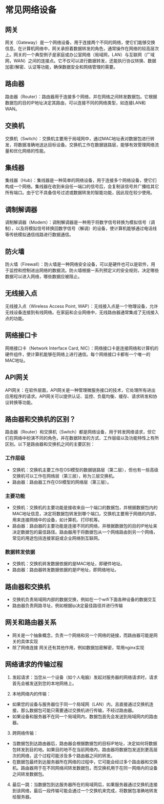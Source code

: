 # 常见网络设备

## 网关

网关（Gateway）是一个网络设备，用于连接两个不同的网络，使它们能够交换信息。在计算机网络中，网关承担着数据转发的角色，通常操作在网络的较高层次上。网关的一个典型例子是家庭或办公室网络（局域网，LAN）与互联网（广域网，WAN）之间的连接点。它不仅可以进行数据转发，还能执行协议转换、数据加密/解密、认证等功能，确保数据安全和网络管理的需要。

## 路由器

路由器（Router）：路由器用于连接多个网络，并在网络之间转发数据包。它根据数据包的目的IP地址决定其路由，可以连接不同的网络类型，如连接LAN和WAN。

## 交换机

交换机（Switch）：交换机主要用于局域网中，通过MAC地址表对数据包进行转发，将数据准确地送达目标设备。交换机工作在数据链路层，能够有效管理网络流量和优化网络的性能。

## 集线器

集线器（Hub）：集线器是一种简单的网络设备，用于连接多个网络设备，使它们构成一个网络。集线器在收到来自任一端口的信号后，会复制该信号并广播给其它所有端口。由于它不具备信号过滤或数据转发的智能功能，因此现在较少使用。

## 调制解调器

调制解调器（Modem）：调制解调器是一种用于将数字信号转换为模拟信号（调制），以及将模拟信号转换回数字信号（解调）的设备，使计算机能够通过电话线等传统模拟通信线路进行数据通信。

## 防火墙

防火墙（Firewall）：防火墙是一种网络安全设备，可以是硬件也可以是软件，用于监控和控制进出网络的数据流。防火墙根据一系列预定义的安全规则，决定哪些数据可以进入网络，哪些数据应被阻止。

## 无线接入点

无线接入点（Wireless Access Point, WAP）：无线接入点是一个物理设备，允许无线设备连接到有线网络。在家庭和企业网络中，无线路由器通常集成了无线接入点的功能。

## 网络接口卡

网络接口卡（Network Interface Card, NIC）：网络接口卡是连接网络和计算机的硬件组件，使计算机能够在网络上进行通信。每个网络接口卡都有一个唯一的MAC地址。

## API网关

API网关：在软件层面，API网关是一种管理微服务接口的技术，它处理所有进出应用程序的请求。API网关可以提供认证、监控、负载均衡、缓存、请求转发和协议转换等功能。

## 路由器和交换机的区别？

路由器（Router）和交换机（Switch）都是网络设备，用于转发网络请求，但它们在网络中扮演不同的角色，并在数据转发的方式、工作层级以及功能特性上有所区别。以下是路由器和交换机之间的主要区别：

### 工作层级

-   交换机：交换机主要工作在OSI模型的数据链路层（第二层），但也有一些高级交换机可以工作在网络层（第三层），称为三层交换机。
-   路由器：路由器工作在OSI模型的网络层（第三层）。

### 主要功能

-   交换机：交换机的主要功能是接收来自一个端口的数据包，并根据数据包内的MAC地址信息，决定将数据包转发到哪个端口。交换机主要用于网络的内部，用来连接网络中的设备，如计算机、打印机等。
-   路由器：路由器的主要功能是连接不同的网络，并根据数据包的目的IP地址来决定数据包的最佳路径。路由器用于将数据包从一个网络路由到另一个网络，常见的用途包括连接家庭或企业网络到互联网。

### 数据转发依据

-   交换机：交换机转发数据依据的是MAC地址，即硬件地址。
-   路由器：路由器转发数据依据的是IP地址，即网络地址。

## 路由器和交换机

-   交换机负责局域网内部的数据交换，例如在一个wifi下面各种设备的数据交互
-   路由器负责网路寻址，例如根据ip决定最佳路径并进行传输

## 网关和路由器关系

-   网关是一个抽象概念，负责一个网络和另一个网络的链接，而路由器可能是网关的具体实现
-   除了网络连接 网关还有其他作用，例如数据加密解密，常用nginx实现

## 网络请求的传输过程

1. 发起请求：当您从一个设备（如个人电脑）发起对服务器的网络请求时，请求首先会被发送到您的本地网络上。

2. 本地网络内的传输：

-   如果您的设备与服务器位于同一个局域网（LAN）内，且直接通过交换机连接，那么数据包可能只需要通过交换机进行传输，不经过路由器。
-   如果设备和服务器不在同一个局域网内，数据包首先会发送到局域网内的路由器。

3. 跨网络传输：

-   当数据包到达路由器后，路由器会根据数据包的目标IP地址，决定如何将数据包转发到目的地。如果目的地不在当前网络内，路由器将数据包发送到更高层次的网络，这个过程可能涉及多个路由器之间的转发。
-   在数据包最终到达服务器所在网络的过程中，它可能会经过多个路由器和交换机。路由器用于在不同网络间转发数据包，而交换机用于在同一网络内的设备之间转发数据包。

4. 最后一跳：当数据包到达服务器所在的局域网后，如果服务器通过交换机连接到该网络，最后一段传输可能会通过一个交换机来完成，将数据包准确地转发给服务器。
